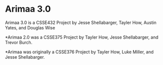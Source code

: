 # Arimaa 3.0
Arimaa 3.0 is a CSSE432 Project by Jesse Shellabarger, Tayler How, Austin Yates, and Douglas Wise

*Arimaa 2.0 was a CSSE375 Project by Tayler How, Jesse Shellabarger, and Trevor Burch.

*Arimaa was originally a CSSE376 Project by Tayler How, Luke Miller, and Jesse Shellabarger.
